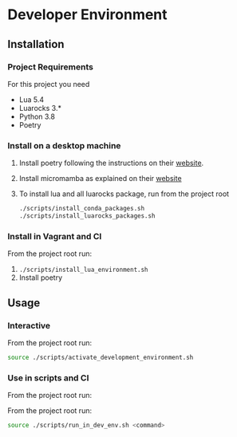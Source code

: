 # Developer Environment

## Installation

### Project Requirements

For this project you need

- Lua 5.4
- Luarocks 3.*
- Python 3.8
- Poetry

### Install on a desktop machine

1. Install poetry following the instructions on their [website](https://python-poetry.org/docs/).
2. Install micromamba as explained on their [website](https://mamba.readthedocs.io/en/latest/installation.html)
3. To install lua and all luarocks package, run from the project root 

    ```bash
    ./scripts/install_conda_packages.sh
    ./scripts/install_luarocks_packages.sh
    ```
   
### Install in Vagrant and CI

From the project root run:

1. `./scripts/install_lua_environment.sh`
2. Install poetry

## Usage

### Interactive

From the project root run:

   ```bash
   source ./scripts/activate_development_environment.sh
   ```

### Use in scripts and CI

From the project root run: 

From the project root run:

   ```bash
   source ./scripts/run_in_dev_env.sh <command>
   ```
